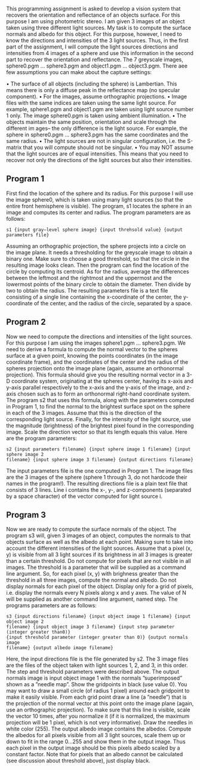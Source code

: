  This programming assignment is asked to develop a vision system that recovers the
 orientation and reflectance of an objects surface. For this purpose I am using photometric
 stereo. I am given 3 images of an object taken using three different light sources. My
 task is to compute the surface normals and albedo for this object. For this purpose, however,
 I need to know the directions and intensities of the 3 light sources. Thus, in the first
 part of the assignment, I will compute the light sources directions and intensities from 4
 images of a sphere and use this information in the second part to recover the orientation and
 reflectance. The 7 greyscale images, sphere0.pgm ... sphere3.pgm and object1.pgm ...
 object3.pgm. 
There aee few assumptions you can make about the capture settings:

• The surface of all objects (including the sphere) is Lambertian. This means there is only
 a diffuse peak in the reflectance map (no specular component).
 • For the images, assume orthographic projections.
 • Image files with the same indices are taken using the same light source. For example,
 sphere1.pgm and object1.pgm are taken using light source number 1 only. The image
 sphere0.pgm is taken using ambient illumination.
 • The objects maintain the same position, orientation and scale through the different im
ages– the only difference is the light source. For example, the sphere in sphere0.pgm
 ... sphere3.pgm has the same coordinates and the same radius.
 • The light sources are not in singular configuration, i.e. the S-matrix that you will compute
 should not be singular.
 • You may NOT assume that the light sources are of equal intensities. This means that
 you need to recover not only the directions of the light sources but also their intensities.

## Program 1 

 First find the location of the sphere and its radius. For this purpose
 I will use the image sphere0, which is taken using many light sources (so that the
 entire front hemisphere is visible).
 The program, s1 locates the sphere in an image and computes its center and
 radius. The program parameters are as follows:

 ```
 s1 {input gray–level sphere image} {input threhsold value} {output parameters file}
 ```

 Assuming an orthographic projection, the sphere projects into a circle on the image
 plane. It needs a thresholding for the greyscale image to obtain a binary one. Make sure to
 choose a good threshold, so that the circle in the resulting image looks clean. Then the program
 can find the location of the circle by computing its centroid. As for the radius, 
 average the differences between the leftmost and the rightmost and the uppermost and
 the lowermost points of the binary circle to obtain the diameter. Then divide by two to
 obtain the radius. The resulting parameters file is a text file consisting of a single line
 containing the
 x-coordinate of the center, the y-coordinate of the center, and the radius of the circle,
 separated by a space.

## Program 2

 Now we need to compute the directions and intensities of the light sources. For
 this purpose I am using the images sphere1.pgm ... sphere3.pgm. We need to
 derive a formula to compute the normal vector to the spheres surface at a given point,
 knowing the points coordinates (in the image coordinate frame), and the coordinates of
 the center and the radius of the spheres projection onto the image plane (again, assume
 an orthonormal projection). This formula should give you the resulting normal vector in
 a 3-D coordinate system, originating at the spheres center, having its x-axis and y-axis
 parallel respectively to the x-axis and the y-axis of the image, and z-axis chosen such
 as to form an orthonormal right-hand coordinate system. 
 The program s2 that uses this formula, along with the parameters computed in
 Program 1, to find the normal to the brightest surface spot on the sphere in each of
 the 3 images. Assume that this is the direction of the corresponding light source. 
 Finally, for the intensity of the light source, use the magnitude
 (brightness) of the brightest pixel found in the corresponding image. Scale the direction
 vector so that its length equals this value.
 Here are the program parameters:
 ```
 s2 {input parameters filename} {input sphere image 1 filename} {input sphere image 2
 filename} {input sphere image 3 filename} {output directions filename}
```

 The input parameters file is the one computed in Program 1. The image files are the 3
 images of the sphere (sphere 1 through 3, do not hardcode their names in the program!).
 The resulting directions file is a plain text file that consists of 3 lines. Line i contains
 the x-, y-, and z-components (separated by a space character) of the vector computed
 for light source i.

## Program 3

 Now we are ready to compute the surface normals of the object. The program
 s3 will, given 3 images of an object, computes the normals to that objects surface as well
 as the albedo at each point. Making sure to take into account the different intensities of the light sources.
 Assume that a pixel (x, y) is visible from all 3 light sources if its brightness in all 3 images
 is greater than a certain threshold. Do not compute for pixels that are not visible in all
 images. The threshold is a parameter that will be supplied as a command line argument.
 So, for each pixel (x, y) with brighness greater than the threshold in all three images,
 compute the normal and albedo. Do not display normals for each pixel of the object.
 Display only for a grid of pixels, i.e. display the normals every N pixels along x and y
 axes. The value of N will be supplied as another command line argument, named step.
 The programs parameters are as follows:

 ```
 s3 {input directions filename} {input object image 1 filename} {input object image 2
 filename} {input object image 3 filename} {input step parameter (integer greater than0)} 
 {input threshold parameter (integer greater than 0)} {output normals image
 filename} {output albedo image filename}
```

 Here, the input directions file is the file generated by s2. The 3 image files are the files
 of the object taken with light sources 1, 2, and 3, in this order. The step and threshold
 parameters were described above.
 The output normals image is input object image 1 with the normals ”superimposed”
 shown as a ”needle map”. Show the gridpoints in black (use value 0). You may want to
 draw a small circle (of radius 1 pixel) around each gridpoint to make it easily visible.
 From each grid point draw a line (a ”needle”) that is the projection of the normal vector
 at this point onto the image plane (again, use an orthographic projection). To make
 sure that this line is visible, scale the vector 10 times, after you normalize it (if it is
 normalized, the maximum projection will be 1 pixel, which is not very informative).
 Draw the needles in white color (255).
 The output albedo image contains the albedos. Compute the albedos for all pixels
 visible from all 3 light sources, scale them up or down to fit in the range 0...255 and
 show them in the output image. Thus each pixel in the output image should be this
 pixels albedo scaled by a constant factor. Note that for pixels that an albedo cannot be
 calculated (see discussion about threshold above), just display black.



